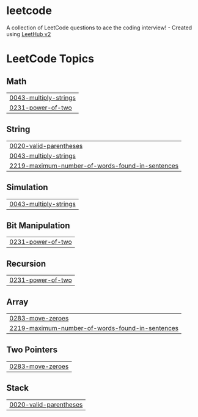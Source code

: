 # leetcode
A collection of LeetCode questions to ace the coding interview! - Created using [LeetHub v2](https://github.com/arunbhardwaj/LeetHub-2.0)

<!---LeetCode Topics Start-->
# LeetCode Topics
## Math
|  |
| ------- |
| [0043-multiply-strings](https://github.com/Adarsh0495/leetcode/tree/master/0043-multiply-strings) |
| [0231-power-of-two](https://github.com/Adarsh0495/leetcode/tree/master/0231-power-of-two) |
## String
|  |
| ------- |
| [0020-valid-parentheses](https://github.com/Adarsh0495/leetcode/tree/master/0020-valid-parentheses) |
| [0043-multiply-strings](https://github.com/Adarsh0495/leetcode/tree/master/0043-multiply-strings) |
| [2219-maximum-number-of-words-found-in-sentences](https://github.com/Adarsh0495/leetcode/tree/master/2219-maximum-number-of-words-found-in-sentences) |
## Simulation
|  |
| ------- |
| [0043-multiply-strings](https://github.com/Adarsh0495/leetcode/tree/master/0043-multiply-strings) |
## Bit Manipulation
|  |
| ------- |
| [0231-power-of-two](https://github.com/Adarsh0495/leetcode/tree/master/0231-power-of-two) |
## Recursion
|  |
| ------- |
| [0231-power-of-two](https://github.com/Adarsh0495/leetcode/tree/master/0231-power-of-two) |
## Array
|  |
| ------- |
| [0283-move-zeroes](https://github.com/Adarsh0495/leetcode/tree/master/0283-move-zeroes) |
| [2219-maximum-number-of-words-found-in-sentences](https://github.com/Adarsh0495/leetcode/tree/master/2219-maximum-number-of-words-found-in-sentences) |
## Two Pointers
|  |
| ------- |
| [0283-move-zeroes](https://github.com/Adarsh0495/leetcode/tree/master/0283-move-zeroes) |
## Stack
|  |
| ------- |
| [0020-valid-parentheses](https://github.com/Adarsh0495/leetcode/tree/master/0020-valid-parentheses) |
<!---LeetCode Topics End-->